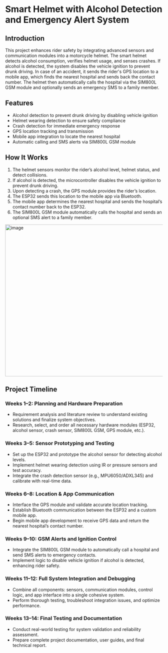 # Smart Helmet with Alcohol Detection and Emergency Alert System

## Introduction
This project enhances rider safety by integrating advanced sensors and communication modules into a motorcycle helmet. The smart helmet detects alcohol consumption, verifies helmet usage, and senses crashes. If alcohol is detected, the system disables the vehicle ignition to prevent drunk driving. In case of an accident, it sends the rider's GPS location to a mobile app, which finds the nearest hospital and sends back the contact number. The helmet then automatically calls the hospital via the SIM800L GSM module and optionally sends an emergency SMS to a family member.

## Features
- Alcohol detection to prevent drunk driving by disabling vehicle ignition
- Helmet wearing detection to ensure safety compliance
- Crash detection for immediate emergency response
- GPS location tracking and transmission
- Mobile app integration to locate the nearest hospital
- Automatic calling and SMS alerts via SIM800L GSM module

## How It Works
1. The helmet sensors monitor the rider’s alcohol level, helmet status, and detect collisions.
2. If alcohol is detected, the microcontroller disables the vehicle ignition to prevent drunk driving.
3. Upon detecting a crash, the GPS module provides the rider’s location.
4. The ESP32 sends this location to the mobile app via Bluetooth.
5. The mobile app determines the nearest hospital and sends the hospital’s contact number back to the ESP32.
6. The SIM800L GSM module automatically calls the hospital and sends an optional SMS alert to a family member.

<img width="787" height="486" alt="image" src="https://github.com/user-attachments/assets/2115712a-f9a1-437a-bcfe-e8bb6dd86d0f" />

## Project Timeline

### Weeks 1–2: Planning and Hardware Preparation
- Requirement analysis and literature review to understand existing solutions and finalize system objectives.  
- Research, select, and order all necessary hardware modules (ESP32, alcohol sensor, crash sensor, SIM800L GSM, GPS module, etc.).

### Weeks 3–5: Sensor Prototyping and Testing
- Set up the ESP32 and prototype the alcohol sensor for detecting alcohol levels.  
- Implement helmet wearing detection using IR or pressure sensors and test accuracy.  
- Integrate the crash detection sensor (e.g., MPU6050/ADXL345) and calibrate with real-time data.

### Weeks 6–8: Location & App Communication
- Interface the GPS module and validate accurate location tracking.  
- Establish Bluetooth communication between the ESP32 and a custom mobile app.  
- Begin mobile app development to receive GPS data and return the nearest hospital’s contact number.

### Weeks 9–10: GSM Alerts and Ignition Control
- Integrate the SIM800L GSM module to automatically call a hospital and send SMS alerts to emergency contacts.  
- Implement logic to disable vehicle ignition if alcohol is detected, enhancing rider safety.

### Weeks 11–12: Full System Integration and Debugging
- Combine all components: sensors, communication modules, control logic, and app interface into a single cohesive system.  
- Perform thorough testing, troubleshoot integration issues, and optimize performance.

### Weeks 13–14: Final Testing and Documentation
- Conduct real-world testing for system validation and reliability assessment.  
- Prepare complete project documentation, user guides, and final technical report.
